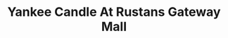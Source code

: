 ---
title: "Yankee Candle At Rustans Gateway Mall"
url: /cubao/yankee-candle-at-rustans-gateway-mall/
shop: department store
---